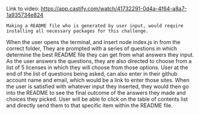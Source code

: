    Link to video: https://app.castify.com/watch/41732291-0d4a-4f64-a8a7-1a935734e824
    
    Making a README file who is generated by user input, would require installing all necessary packages for this challenge.
When the user opens the terminal, and insert node index.js in from the correct folder,
They are prompted with a series of questions in which determine the best README file they can get from what answers they input.
    As the user answers the questions, they are also directed to choose from a list of 5 licenses in which they will choose from those options.
User at the end of the list of questions being asked, can also enter in their github account name and email, which would be a link to enter those sites.
    When the user is satisfied with whatever input they inserted, they would then go into the README to see the final outcome of the answers they made and choices they picked. 
User will be able to click on the table of contents list and directly send them to that specific item within the README file.

